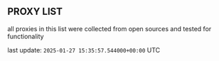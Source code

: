 ## PROXY LIST

all proxies in this list were collected from open sources and tested for functionality

last update: `2025-01-27 15:35:57.544000+00:00` UTC